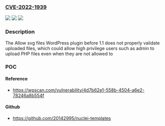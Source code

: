 ### [CVE-2022-1939](https://cve.mitre.org/cgi-bin/cvename.cgi?name=CVE-2022-1939)
![](https://img.shields.io/static/v1?label=Product&message=Allow%20svg%20files&color=blue)
![](https://img.shields.io/static/v1?label=Version&message=1.1%20&color=brightgreen)
![](https://img.shields.io/static/v1?label=Vulnerability&message=CWE-434%20Unrestricted%20Upload%20of%20File%20with%20Dangerous%20Type&color=brightgreen)

### Description

The Allow svg files WordPress plugin before 1.1 does not properly validate uploaded files, which could allow high privilege users such as admin to upload PHP files even when they are not allowed to

### POC

#### Reference
- https://wpscan.com/vulnerability/4d7b62e1-558b-4504-a6e2-78246a8b554f

#### Github
- https://github.com/20142995/nuclei-templates

